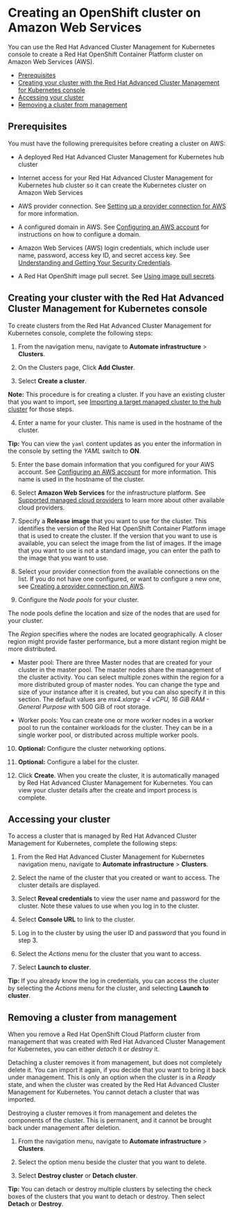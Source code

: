 # Creating an OpenShift cluster on Amazon Web Services

You can use the Red Hat Advanced Cluster Management for Kubernetes console to create a Red Hat OpenShift Container Platform cluster on Amazon Web Services (AWS).

  - [Prerequisites](#prerequisites)
  - [Creating your cluster with the Red Hat Advanced Cluster Management for Kubernetes console](#creating-your-cluster-with-the-red-hat-advanced-cluster-management-for-kubernetes-console)
  - [Accessing your cluster](#accessing-your-cluster)
  - [Removing a cluster from management](#removing-a-cluster-from-management)
 
## Prerequisites

You must have the following prerequisites before creating a cluster on AWS:

* A deployed Red Hat Advanced Cluster Management for Kubernetes hub cluster

* Internet access for your Red Hat Advanced Cluster Management for Kubernetes hub cluster so it can create the Kubernetes cluster on Amazon Web Services

* AWS provider connection. See [Setting up a provider connection for AWS](cloud_conn_aws.md) for more information.

* A configured domain in AWS. See [Configuring an AWS account](https://docs.openshift.com/container-platform/4.3/installing/installing_aws/installing-aws-account.html) for instructions on how to configure a domain. 

* Amazon Web Services (AWS) login credentials, which include user name, password, access key ID, and secret access key. See [Understanding and Getting Your Security Credentials](https://docs.aws.amazon.com/general/latest/gr/aws-sec-cred-types.html).

* A Red Hat OpenShift image pull secret. See [Using image pull secrets](https://docs.openshift.com/container-platform/4.3/openshift_images/managing_images/using-image-pull-secrets.html).

## Creating your cluster with the Red Hat Advanced Cluster Management for Kubernetes console

To create clusters from the Red Hat Advanced Cluster Management for Kubernetes console, complete the following steps: 

1. From the navigation menu, navigate to **Automate infrastructure** > **Clusters**.

2. On the Clusters page, Click **Add Cluster**.

3. Select **Create a cluster**. 
   
  **Note:** This procedure is for creating a cluster. If you have an existing cluster that you want to import, see [Importing a target managed cluster to the hub cluster](import.md) for those steps.
  
4. Enter a name for your cluster. This name is used in the hostname of the cluster.

  **Tip:** You can view the `yaml` content updates as you enter the information in the console by setting the *YAML* switch to **ON**. 

5. Enter the base domain information that you configured for your AWS account. See [Configuring an AWS account](https://docs.openshift.com/container-platform/4.3/installing/installing_aws/installing-aws-account.html) for more information. This name is used in the hostname of the cluster.

6. Select **Amazon Web Services** for the infrastructure platform. See [Supported managed cloud providers](cloud_providers.md) to learn more about other available cloud providers.

7. Specify a **Release image** that you want to use for the cluster. This identifies the version of the Red Hat OpenShift Container Platform image that is used to create the cluster. If the version that you want to use is available, you can select the image from the list of images. If the image that you want to use is not a standard image, you can enter the path to the image that you want to use.

8. Select your provider connection from the available connections on the list. If you do not have one configured, or want to configure a new one, see [Creating a provider connection on AWS](cloud_conn_aws.md).
   
9. Configure the *Node pools* for your cluster. 

  The node pools define the location and size of the nodes that are used for your cluster. 

  The *Region* specifies where the nodes are located geographically. A closer region might provide faster performance, but a more distant region might be more distributed. 

  * Master pool: There are three Master nodes that are created for your cluster in the master pool. The master nodes share the management of the cluster activity. You can select multiple zones within the region for a more distributed group of master nodes. You can change the type and size of your instance after it is created, but you can also specify it in this section. The default values are *mx4.xlarge - 4 vCPU, 16 GiB RAM - General Purpose* with 500 GiB of root storage. 

  * Worker pools: You can create one or more worker nodes in a worker pool to run the container workloads for the cluster. They can be in a single worker pool, or distributed across multiple worker pools.  

10. **Optional:** Configure the cluster networking options.

11. **Optional:** Configure a label for the cluster.

12. Click **Create**. When you create the cluster, it is automatically managed by Red Hat Advanced Cluster Management for Kubernetes. You can view your cluster details after the create and import process is complete.

## Accessing your cluster 

To access a cluster that is managed by Red Hat Advanced Cluster Management for Kubernetes, complete the following steps:

1. From the Red Hat Advanced Cluster Management for Kubernetes navigation menu, navigate to **Automate infrastructure** > **Clusters**.

2. Select the name of the cluster that you created or want to access. The cluster details are displayed.

3. Select **Reveal credentials** to view the user name and password for the cluster. Note these values to use when you log in to the cluster. 

4. Select **Console URL** to link to the cluster.

5. Log in to the cluster by using the user ID and password that you found in step 3. 

6. Select the *Actions* menu for the cluster that you want to access.

7. Select **Launch to cluster**. 

  **Tip:** If you already know the log in credentials, you can access the cluster by selecting the *Actions* menu for the cluster, and selecting **Launch to cluster**.

## Removing a cluster from management

When you remove a Red Hat OpenShift Cloud Platform cluster from management that was created with Red Hat Advanced Cluster Management for Kubernetes, you can either *detach* it or *destroy* it.  

Detaching a cluster removes it from management, but does not completely delete it. You can import it again, if you decide that you want to bring it back under management. This is only an option when the cluster is in a *Ready* state, and when the cluster was created by the Red Hat Advanced Cluster Management for Kubernetes. You cannot detach a cluster that was imported.

Destroying a cluster removes it from management and deletes the components of the cluster. This is permanent, and it cannot be brought back under management after deletion.   

1. From the navigation menu, navigate to **Automate infrastructure** > **Clusters**.

2. Select the option menu beside the cluster that you want to delete.

3. Select **Destroy cluster** or **Detach cluster**. 

  **Tip:** You can detach or destroy multiple clusters by selecting the check boxes of the clusters that you want to detach or destroy. Then select **Detach** or **Destroy**.
